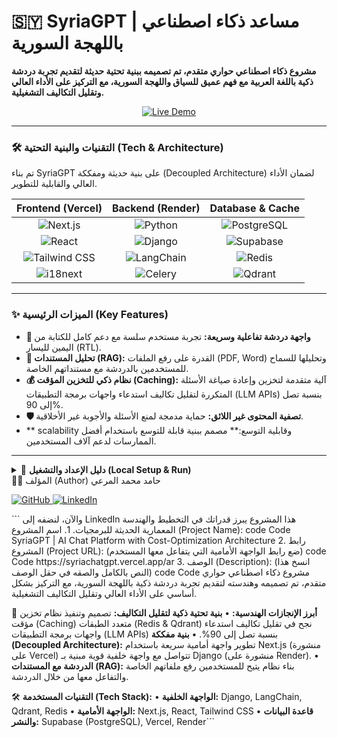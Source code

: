 # 🇸🇾 SyriaGPT | مساعد ذكاء اصطناعي باللهجة السورية

**مشروع ذكاء اصطناعي حواري متقدم، تم تصميمه ببنية تحتية حديثة لتقديم تجربة دردشة ذكية باللغة العربية مع فهم عميق للسياق واللهجة السورية، مع التركيز على الأداء العالي وتقليل التكاليف التشغيلية.**

<p align="center">
  <a href="https://syriachatgpt.vercel.app/ar" target="_blank">
    <img src="https://img.shields.io/badge/Live%20Demo-Frontend-000000?style=for-the-badge&logo=vercel&logoColor=white" alt="Live Demo">
  </a>
</p>

<!-- 🎬 CRITICAL: A GIF showing a conversation in the Syrian dialect, and maybe the file upload feature, would be extremely powerful here. -->
<!-- <p align="center"><img src="path/to/your/syriagpt-demo.gif" width="90%"></p> -->

---

### 🛠️ التقنيات والبنية التحتية (Tech & Architecture)

تم بناء SyriaGPT على بنية حديثة ومفككة (Decoupled Architecture) لضمان الأداء العالي والقابلية للتطوير.

| Frontend (Vercel) | Backend (Render) | Database & Cache |
| :---: | :---: | :---: |
| ![Next.js](https://img.shields.io/badge/Next.js-000000?style=for-the-badge&logo=nextdotjs&logoColor=white) | ![Python](https://img.shields.io/badge/Python-3776AB?style=for-the-badge&logo=python&logoColor=white) | ![PostgreSQL](https://img.shields.io/badge/PostgreSQL-316192?style=for-the-badge&logo=postgresql&logoColor=white) |
| ![React](https://img.shields.io/badge/React-20232A?style=for-the-badge&logo=react&logoColor=61DAFB) | ![Django](https://img.shields.io/badge/Django-092E20?style=for-the-badge&logo=django&logoColor=white) | ![Supabase](https://img.shields.io/badge/Supabase-3ECF8E?style=for-the-badge&logo=supabase&logoColor=white) |
| ![Tailwind CSS](https://img.shields.io/badge/Tailwind_CSS-38B2AC?style=for-the-badge&logo=tailwind-css&logoColor=white) | ![LangChain](https://img.shields.io/badge/LangChain-000000?style=for-the-badge) | ![Redis](https://img.shields.io/badge/Redis-DC382D?style=for-the-badge&logo=redis&logoColor=white) |
| ![i18next](https://img.shields.io/badge/i18next-26A69A?style=for-the-badge&logo=i18next&logoColor=white) | ![Celery](https://img.shields.io/badge/Celery-37814A?style=for-the-badge&logo=celery&logoColor=white) | ![Qdrant](https://img.shields.io/badge/Qdrant-AC140A?style=for-the-badge) |

---

### ✨ الميزات الرئيسية (Key Features)

- **💬 واجهة دردشة تفاعلية وسريعة:** تجربة مستخدم سلسة مع دعم كامل للكتابة من اليمين لليسار (RTL).
- **📄 تحليل المستندات (RAG):** القدرة على رفع الملفات (PDF, Word) وتحليلها للسماح للمستخدمين بالدردشة مع مستنداتهم الخاصة.
- **💰 نظام ذكي للتخزين المؤقت (Caching):** آلية متقدمة لتخزين وإعادة صياغة الأسئلة المتكررة لتقليل تكاليف استدعاء واجهات برمجة التطبيقات (LLM APIs) بنسبة تصل إلى 90%.
- **🛡️ تصفية المحتوى غير اللائق:** حماية مدمجة لمنع الأسئلة والأجوبة غير الأخلاقية.
- ** scalability وقابلية التوسع:** مصمم ببنية قابلة للتوسع باستخدام أفضل الممارسات لدعم آلاف المستخدمين.

---

<details>
<summary>🚀 <strong>دليل الإعداد والتشغيل (Local Setup & Run)</strong></summary>

هذا المشروع يتكون من جزأين: الواجهة الخلفية (Backend) والواجهة الأمامية (Frontend). يجب تشغيل كل منهما بشكل منفصل.

#### 1. الواجهة الخلفية (Django Backend)

# استنساخ مستودع الواجهة الخلفية
git clone <رابط_مستودع_الباك_اند>
cd <مجلد_الباك_اند>

# إعداد البيئة الافتراضية وتثبيت المكتبات
python -m venv venv
source venv/bin/activate  # أو .\venv\Scripts\activate
pip install -r requirements.txt

# إعداد متغيرات البيئة (ملف .env)
# ...

# تطبيق ترحيل قاعدة البيانات وتشغيل الخادم
python manage.py migrate
python manage.py runserver
2. الواجهة الأمامية (Next.js Frontend)
code
Bash
# استنساخ مستودع الواجهة الأمامية
git clone <رابط_مستودع_الفرونت_اند>
cd <مجلد_الفرونت_اند>

# تثبيت الحزم
npm install

# إعداد متغيرات البيئة (ملف .env.local)
# يجب أن يحتوي على عنوان URL للواجهة الخلفية
# NEXT_PUBLIC_API_URL=http://127.0.0.1:8000

# تشغيل خادم التطوير
npm run dev
</details>
👨‍💻 المؤلف (Author)
حامد محمد المرعي
<p>
<a href="https://github.com/77hamed77" target="_blank">
<img src="https://img.shields.io/badge/GitHub-100000?style=for-the-badge&logo=github&logoColor=white" alt="GitHub">
</a>
<a href="https://www.linkedin.com/in/hamidmuhammad" target="_blank">
<img src="https://img.shields.io/badge/LinkedIn-0077B5?style=for-the-badge&logo=linkedin&logoColor=white" alt="LinkedIn">
</a>
</p>
```
والآن، لنضفه إلى LinkedIn
هذا المشروع يبرز قدراتك في التخطيط والهندسة المعمارية الحديثة للبرمجيات.
1. اسم المشروع (Project Name):
code
Code
SyriaGPT | AI Chat Platform with Cost-Optimization Architecture
2. رابط المشروع (Project URL):
(ضع رابط الواجهة الأمامية التي يتفاعل معها المستخدم)
code
Code
https://syriachatgpt.vercel.app/ar
3. الوصف (Description):
(انسخ هذا النص بالكامل والصقه في حقل الوصف)
code
Code
مشروع ذكاء اصطناعي حواري متقدم، تم تصميمه وهندسته لتقديم تجربة دردشة ذكية باللهجة السورية، مع التركيز بشكل أساسي على الأداء العالي وتقليل التكاليف التشغيلية.

🔹 **أبرز الإنجازات الهندسية:**
• **بنية تحتية ذكية لتقليل التكاليف:** تصميم وتنفيذ نظام تخزين مؤقت (Caching) متعدد الطبقات (Redis & Qdrant) نجح في تقليل تكاليف استدعاء واجهات برمجة التطبيقات (LLM APIs) بنسبة تصل إلى 90%.
• **بنية مفككة (Decoupled Architecture):** تطوير واجهة أمامية سريعة باستخدام Next.js (منشورة على Vercel) تتواصل مع واجهة خلفية قوية مبنية بـ Django (منشورة على Render).
• **الدردشة مع المستندات (RAG):** بناء نظام يتيح للمستخدمين رفع ملفاتهم الخاصة والتفاعل معها من خلال الدردشة.

🛠️ **التقنيات المستخدمة (Tech Stack):**
• **الواجهة الخلفية:** Django, LangChain, Qdrant, Redis
• **الواجهة الأمامية:** Next.js, React, Tailwind CSS
• **قاعدة البيانات والنشر:** Supabase (PostgreSQL), Vercel, Render```
